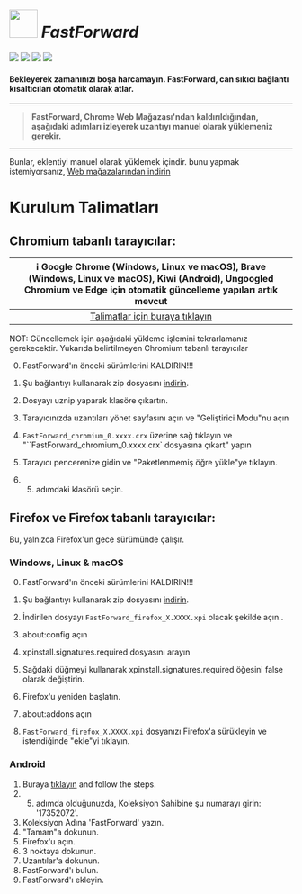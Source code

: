 # [<img src="https://i.ibb.co/bW37fgB/Fast-Forward.png" width="50" />](#) _FastForward_

[<img src="https://badgen.net/github/checks/FastForwardTeam/FastForward?label=Build" />](https://github.com/FastForwardTeam/FastForward/blob/main/.github/workflows/main.yml)
[<img src="https://badgen.net/badge/icon/discord?icon=discord&label=Fast+Forward" />](https://discord.gg/RSAf7b5njt)
[<img src="https://img.shields.io/badge/Chromium-Unstable-e77334" />](https://nightly.link/FastForwardTeam/FastForward/workflows/main/main/FastForward_chromium.zip)
[<img src="https://img.shields.io/badge/Firefox-Unstable-e77334" />](https://nightly.link/FastForwardTeam/FastForward/workflows/main/main/FastForward_firefox.zip)

#### Bekleyerek zamanınızı boşa harcamayın. FastForward, can sıkıcı bağlantı kısaltıcıları otomatik olarak atlar.

****
> **FastForward, Chrome Web Mağazası'ndan kaldırıldığından, aşağıdaki adımları izleyerek uzantıyı manuel olarak yüklemeniz gerekir.**
****

Bunlar, eklentiyi manuel olarak yüklemek içindir. bunu yapmak istemiyorsanız, [Web mağazalarından indirin](https://fastforward.team/install)

# Kurulum Talimatları
## Chromium tabanlı tarayıcılar:
| :information_source: Google Chrome (Windows, Linux ve macOS), Brave (Windows, Linux ve macOS), Kiwi (Android), Ungoogled Chromium ve Edge için otomatik güncelleme yapıları artık mevcut |
| :-: |
| [Talimatlar için buraya tıklayın](https://github.com/FastForwardTeam/releases#installation-instructions) |

NOT: Güncellemek için aşağıdaki yükleme işlemini tekrarlamanız gerekecektir.
Yukarıda belirtilmeyen Chromium tabanlı tarayıcılar


0. FastForward'ın önceki sürümlerini KALDIRIN!!!

1. Şu bağlantıyı kullanarak zip dosyasını [indirin](https://nightly.link/FastForwardTeam/FastForward/workflows/main/main/FastForward_chromium.zip).
2. Dosyayı uznip yaparak klasöre çıkartın.
3. Tarayıcınızda uzantıları yönet sayfasını açın ve "Geliştirici Modu"nu açın
4. `FastForward_chromium_0.xxxx.crx` üzerine sağ tıklayın ve "``FastForward_chromium_0.xxxx.crx\` dosyasına çıkart" yapın
5. Tarayıcı pencerenize gidin ve "Paketlenmemiş öğre yükle"ye tıklayın.
6. 5. adımdaki klasörü seçin.

## Firefox ve Firefox tabanlı tarayıcılar:

Bu, yalnızca Firefox'un gece sürümünde çalışır.

### Windows, Linux & macOS

0. FastForward'ın önceki sürümlerini KALDIRIN!!!

1. Şu bağlantıyı kullanarak zip dosyasını [indirin](https://nightly.link/FastForwardTeam/FastForward/workflows/main/main/FastForward_firefox.zip).
2. İndirilen dosyayı `FastForward_firefox_X.XXXX.xpi` olacak şekilde açın..
3. about:config açın
4. xpinstall.signatures.required dosyasını arayın
5. Sağdaki düğmeyi kullanarak xpinstall.signatures.required öğesini false olarak değiştirin.
6. Firefox'u yeniden başlatın.
7. about:addons açın
8. `FastForward_firefox_X.XXXX.xpi` dosyanızı Firefox'a sürükleyin ve istendiğinde "ekle"yi tıklayın.

### Android

1. Buraya [tıklayın](https://blog.mozilla.org/addons/2020/09/29/expanded-extension-support-in-firefox-for-android-nightly/) and follow the steps.
2. 5. adımda olduğunuzda, Koleksiyon Sahibine şu numarayı girin: '17352072'.
3. Koleksiyon Adına 'FastForward' yazın.
4. "Tamam"a dokunun.
5. Firefox'u açın.
6. 3 noktaya dokunun.
7. Uzantılar'a dokunun.
8. FastForward'ı bulun.
9. FastForward'ı ekleyin.
